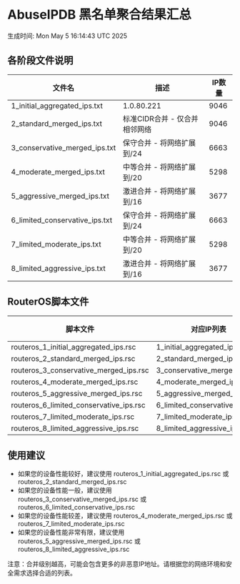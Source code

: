 # AbuseIPDB 黑名单聚合结果汇总
生成时间: Mon May  5 16:14:43 UTC 2025

## 各阶段文件说明

| 文件名 | 描述 | IP数量 |
|--------|------|--------|
| 1_initial_aggregated_ips.txt | 1.0.80.221 | 9046 |
| 2_standard_merged_ips.txt | 标准CIDR合并 - 仅合并相邻网络 | 9046 |
| 3_conservative_merged_ips.txt | 保守合并 - 将网络扩展到/24 | 6663 |
| 4_moderate_merged_ips.txt | 中等合并 - 将网络扩展到/20 | 5298 |
| 5_aggressive_merged_ips.txt | 激进合并 - 将网络扩展到/16 | 3677 |
| 6_limited_conservative_ips.txt | 保守合并 - 将网络扩展到/24 | 6663 |
| 7_limited_moderate_ips.txt | 中等合并 - 将网络扩展到/20 | 5298 |
| 8_limited_aggressive_ips.txt | 激进合并 - 将网络扩展到/16 | 3677 |

## RouterOS脚本文件

| 脚本文件 | 对应IP列表 | IP数量 |
|----------|------------|--------|
| routeros_1_initial_aggregated_ips.rsc | 1_initial_aggregated_ips.txt | 9046 |
| routeros_2_standard_merged_ips.rsc | 2_standard_merged_ips.txt | 9046 |
| routeros_3_conservative_merged_ips.rsc | 3_conservative_merged_ips.txt | 6663 |
| routeros_4_moderate_merged_ips.rsc | 4_moderate_merged_ips.txt | 5298 |
| routeros_5_aggressive_merged_ips.rsc | 5_aggressive_merged_ips.txt | 3677 |
| routeros_6_limited_conservative_ips.rsc | 6_limited_conservative_ips.txt | 6663 |
| routeros_7_limited_moderate_ips.rsc | 7_limited_moderate_ips.txt | 5298 |
| routeros_8_limited_aggressive_ips.rsc | 8_limited_aggressive_ips.txt | 3677 |

## 使用建议

- 如果您的设备性能较好，建议使用 routeros_1_initial_aggregated_ips.rsc 或 routeros_2_standard_merged_ips.rsc
- 如果您的设备性能一般，建议使用 routeros_3_conservative_merged_ips.rsc 或 routeros_6_limited_conservative_ips.rsc
- 如果您的设备性能较差，建议使用 routeros_4_moderate_merged_ips.rsc 或 routeros_7_limited_moderate_ips.rsc
- 如果您的设备性能非常有限，建议使用 routeros_5_aggressive_merged_ips.rsc 或 routeros_8_limited_aggressive_ips.rsc

注意：合并级别越高，可能会包含更多的非恶意IP地址。请根据您的网络环境和安全需求选择合适的列表。
